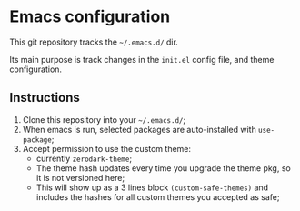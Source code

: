 # Emacs configuration #

This git repository tracks the `~/.emacs.d/` dir.

Its main purpose is track changes in the `init.el` config file, and theme configuration.

## Instructions ##

1. Clone this repository into your `~/.emacs.d/`;
1. When emacs is run, selected packages are auto-installed with `use-package`;
1. Accept permission to use the custom theme:
    - currently `zerodark-theme`;
    - The theme hash updates every time you upgrade the theme pkg, so it is not versioned here;
    - This will show up as a 3 lines block `(custom-safe-themes)` and includes the hashes for all custom themes you accepted as safe;
